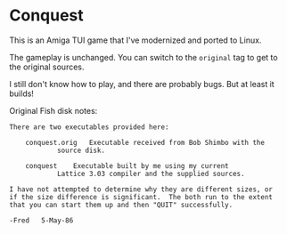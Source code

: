 # Conquest

This is an Amiga TUI game that I've modernized and ported to Linux.

The gameplay is unchanged. You can switch to the `original` tag to get
to the original sources.

I still don't know how to play, and there are probably bugs. But at
least it builds!

Original Fish disk notes:

```
There are two executables provided here:

	conquest.orig	Executable received from Bob Shimbo with the
			source disk.

	conquest	Executable built by me using my current
			Lattice 3.03 compiler and the supplied sources.

I have not attempted to determine why they are different sizes, or
if the size difference is significant.  The both run to the extent
that you can start them up and then "QUIT" successfully.

-Fred	5-May-86
```

